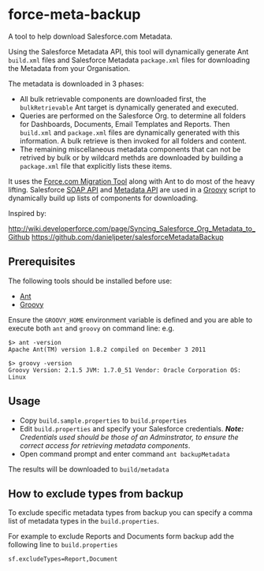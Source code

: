# force-meta-backup

A tool to help download Salesforce.com Metadata.

Using the Salesforce Metadata API, this tool will dynamically generate Ant `build.xml` files and Salesforce Metadata `package.xml` files for downloading the Metadata from your Organisation.

The metadata is downloaded in 3 phases:
- All bulk retrievable components are downloaded first, the `bulkRetrievable` Ant target is dynamically generated and executed.
- Queries are performed on the Salesforce Org. to determine all folders for Dashboards, Documents, Email Templates and Reports. Then `build.xml` and `package.xml` files are dynamically generated with this information. A bulk retrieve is then invoked for all folders and content.
- The remaining miscellaneous metadata components that can not be retrived by bulk or by wildcard methds are downloaded by building a `package.xml` file that explicitly lists these items.

It uses the [Force.com Migration Tool](http://www.salesforce.com/us/developer/docs/daas/index.htm) along with Ant to do most of the heavy lifting. Salesforce [SOAP API](http://www.salesforce.com/us/developer/docs/api/index.htm) and [Metadata API](http://www.salesforce.com/us/developer/docs/api_meta/index.htm) are used in a [Groovy](http://groovy.codehaus.org/) script to dynamically build up lists of components for downloading.

Inspired by:

http://wiki.developerforce.com/page/Syncing_Salesforce_Org_Metadata_to_Github
https://github.com/danieljpeter/salesforceMetadataBackup

## Prerequisites
The following tools should be installed before use:
- [Ant](http://ant.apache.org/)
- [Groovy](http://groovy.codehaus.org/)

Ensure the `GROOVY_HOME` environment variable is defined and you are able to execute both `ant` and `groovy` on command line:
e.g.
```
$> ant -version
Apache Ant(TM) version 1.8.2 compiled on December 3 2011

$> groovy -version
Groovy Version: 2.1.5 JVM: 1.7.0_51 Vendor: Oracle Corporation OS: Linux
```

## Usage
- Copy `build.sample.properties` to `build.properties`
- Edit `build.properties` and specify your Salesforce credentials. _**Note:** Credentials used should be those of an Adminstrator, to ensure the correct access for retrieving metadata components_.
- Open command prompt and enter command `ant backupMetadata`

The results will be downloaded to `build/metadata`


## How to exclude types from backup
To exclude specific metadata types from backup you can specify a comma list of 
metadata types in the `build.properties`.

For example to exclude Reports and Documents form backup add the following line
to `build.properties`

```
sf.excludeTypes=Report,Document
```
